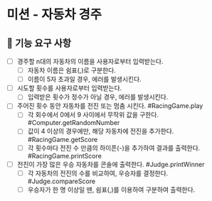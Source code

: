 # 미션 - 자동차 경주

## 🚀 기능 요구 사항

- [ ] 경주할 n대의 자동차의 이름을 사용자로부터 입력받는다.
  - [ ] 자동차 이름은 쉼표(,)로 구분한다.
  - [ ] 이름이 5자 초과일 경우, 에러를 발생시킨다.
- [ ] 시도할 횟수를 사용자로부터 입력받는다.
  - [ ] 입력받은 횟수가 정수가 아닐 경우, 에러를 발생시킨다.
- [ ] 주어진 횟수 동안 자동차를 전진 또는 멈춤 시킨다. #RacingGame.play
  - [ ] 각 회수에서 0에서 9 사이에서 무작위 값을 구한다. #Computer.getRandomNumber
  - [ ] 값이 4 이상의 경우에만, 해당 자동차에 전진을 추가한다. #RacingGame.getScore
  - [ ] 각 횟수마다 전진 수 만큼의 하이픈(-)을 추가하여 결과를 출력한다. #RacingGame.printScore
- [ ] 전진이 가장 많은 우승 자동차를 콘솔에 출력한다. #Judge.printWinner
  - [ ] 각 자동차의 전진의 수를 비교하여, 우승자를 결정한다. #Judge.compareScore
  - [ ] 우승자가 한 명 이상일 땐, 쉼표(,)를 이용하여 구분하여 출력한다.
